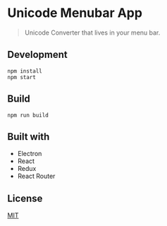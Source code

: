 # Unicode Menubar App
> Unicode Converter that lives in your menu bar.


## Development
```shell
npm install
npm start
```

## Build
```shell
npm run build
```

## Built with
- Electron
- React
- Redux
- React Router

## License
[MIT](./LICENSE)
